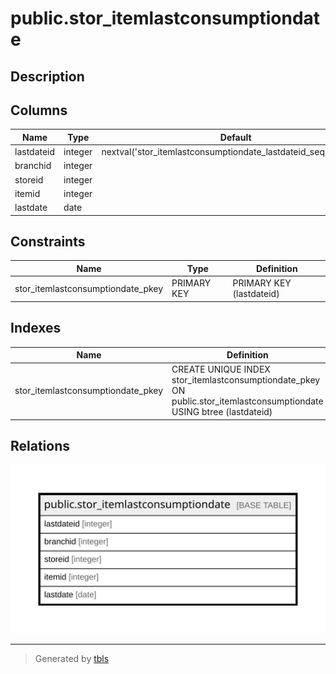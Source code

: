 # public.stor_itemlastconsumptiondate

## Description

## Columns

| Name | Type | Default | Nullable | Children | Parents | Comment |
| ---- | ---- | ------- | -------- | -------- | ------- | ------- |
| lastdateid | integer | nextval('stor_itemlastconsumptiondate_lastdateid_seq'::regclass) | false |  |  |  |
| branchid | integer |  | true |  |  |  |
| storeid | integer |  | true |  |  |  |
| itemid | integer |  | true |  |  |  |
| lastdate | date |  | true |  |  |  |

## Constraints

| Name | Type | Definition |
| ---- | ---- | ---------- |
| stor_itemlastconsumptiondate_pkey | PRIMARY KEY | PRIMARY KEY (lastdateid) |

## Indexes

| Name | Definition |
| ---- | ---------- |
| stor_itemlastconsumptiondate_pkey | CREATE UNIQUE INDEX stor_itemlastconsumptiondate_pkey ON public.stor_itemlastconsumptiondate USING btree (lastdateid) |

## Relations

![er](public.stor_itemlastconsumptiondate.svg)

---

> Generated by [tbls](https://github.com/k1LoW/tbls)
